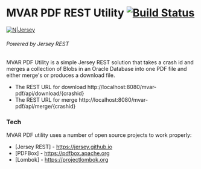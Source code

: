 # MVAR PDF REST Utility [![Build Status](https://travis-ci.com/mrisney/mvar-pdf.svg?branch=master)](https://travis-ci.com/mrisney/mvar-pdf)



[![N|Jersey](https://jersey.github.io/images/jersey_logo.png)](https://jersey.github.io/) 
###### Powered by Jersey REST

MVAR PDF Utility is a simple Jersey REST solution that takes a crash id and merges a collection of Blobs in an Oracle Database into one PDF file and either merge's or produces a download file.

  - The REST URL for download http://localhost:8080/mvar-pdf/api/download/{crashid}
  - The REST URL for merge http://localhost:8080/mvar-pdf/api/merge/{crashid}

### Tech

MVAR PDF utility uses a number of open source projects to work properly:

* [Jersey REST] - https://jersey.github.io
* [PDFBox] - https://pdfbox.apache.org
* [Lombok] - https://projectlombok.org
